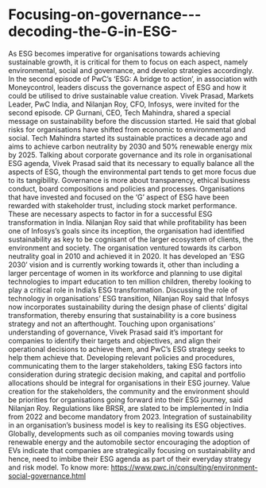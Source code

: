 # Focusing-on-governance---decoding-the-G-in-ESG-
As ESG becomes imperative for organisations towards achieving sustainable growth, it is critical for them to focus on each aspect, namely environmental, social and governance, and develop strategies accordingly. In the second episode of PwC’s ‘ESG: A bridge to action’, in association with Moneycontrol, leaders discuss the governance aspect of ESG and how it could be utilised to drive sustainable value creation. Vivek Prasad, Markets Leader, PwC India, and Nilanjan Roy, CFO, Infosys, were invited for the second episode. CP Gurnani, CEO, Tech Mahindra, shared a special message on sustainability before the discussion started. He said that global risks for organisations have shifted from economic to environmental and social. Tech Mahindra started its sustainable practices a decade ago and aims to achieve carbon neutrality by 2030 and 50% renewable energy mix by 2025. Talking about corporate governance and its role in organisational ESG agenda, Vivek Prasad said that its necessary to equally balance all the aspects of ESG, though the environmental part tends to get more focus due to its tangibility. Governance is more about transparency, ethical business conduct, board compositions and policies and processes. Organisations that have invested and focused on the ‘G’ aspect of ESG have been rewarded with stakeholder trust, including stock market performance. These are necessary aspects to factor in for a successful ESG transformation in India. Nilanjan Roy said that while profitability has been one of Infosys’s goals since its inception, the organisation had identified sustainability as key to be cognisant of the larger ecosystem of clients, the environment and society. The organisation ventured towards its carbon neutrality goal in 2010 and achieved it in 2020. It has developed an ‘ESG 2030’ vision and is currently working towards it, other than including a larger percentage of women in its workforce and planning to use digital technologies to impart education to ten million children, thereby looking to play a critical role in India’s ESG transformation.  Discussing the role of technology in organisations’ ESG transition, Nilanjan Roy said that Infosys now incorporates sustainability during the design phase of clients’ digital transformation, thereby ensuring that sustainability is a core business strategy and not an afterthought. Touching upon organisations’ understanding of governance, Vivek Prasad said it’s important for companies to identify their targets and objectives, and align their operational decisions to achieve them, and PwC’s ESG strategy seeks to help them achieve that. Developing relevant policies and procedures, communicating them to the larger stakeholders, taking ESG factors into consideration during strategic decision making, and capital and portfolio allocations should be integral for organisations in their ESG journey. Value creation for the stakeholders, the community and the environment should be priorities for organisations going forward into their ESG journey, said Nilanjan Roy. Regulations like BRSR, are slated to be implemented in India from 2022 and become mandatory from 2023. Integration of sustainability in an organisation’s business model is key to realising its ESG objectives. Globally, developments such as oil companies moving towards using renewable energy and the automobile sector encouraging the adoption of EVs indicate that companies are strategically focusing on sustainability and hence, need to imbibe their ESG agenda as part of their everyday strategy and risk model. To know more: https://www.pwc.in/consulting/environment-social-governance.html
